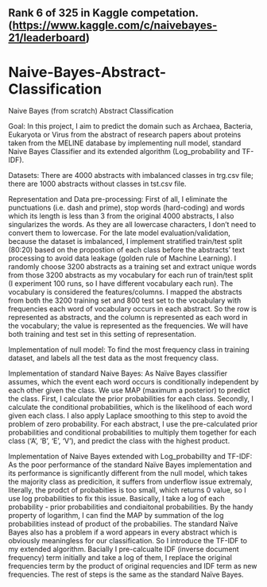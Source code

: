 ## Rank 6 of 325 in Kaggle competation. (https://www.kaggle.com/c/naivebayes-21/leaderboard)

# Naive-Bayes-Abstract-Classification
Naive Bayes (from scratch) Abstract Classification

Goal: In this project, I aim to predict the domain such as Archaea, Bacteria, Eukaryota or Virus from the abstract of research papers about proteins taken from the MELINE database by implementing null model, standard Naive Bayes Classifier and its extended algorithm (Log_probability and TF-IDF).

Datasets: There are 4000 abstracts with imbalanced classes in trg.csv file; there are 1000 abstracts without classes in tst.csv file.

Representation and Data pre-processing: First of all, I eliminate the punctuations (i.e. dash and prime), stop words (hard-coding) and words which its length is less than 3 from the original 4000 abstracts, I also singularizes the words. As they are all lowercase characters, I don’t need to convert them to lowercase. For the late model evaluation/validation, because the dataset is imbalanced, I implement stratified train/test split (80:20) based on the propostion of each class before the abstracts’ text processing to avoid data leakage (golden rule of Machine Learning). I randomly choose 3200 abstracts as a training set and extract unique words from those 3200 abstracts as my vocabulary for each run of train/test split (I experiment 100 runs, so I have different vocabulary each run). The vocabulary is considered the features/columns. I mapped the abstracts from both the 3200 training set and 800 test set to the vocabulary with frequencies each word of vocabulary occurs in each abstract. So the row is represented as abstracts, and the column is represented as each word in the vocabulary; the value is represented as the frequencies. We will have both training and test set in this setting of representation.

Implementation of null model: To find the most frequency class in training dataset, and labels all the test data as the most frequency class.

Implementation of standard Naive Bayes: As Naïve Bayes classifier assumes, which the event each word occurs is conditionally independent by each other given the class. We use MAP (maximum a posterior) to predict the class. First, I calculate the prior probabilities for each class. Secondly, I calculate the conditional probabilities, which is the likelihood of each word given each class. I also apply Laplace smoothing to this step to avoid the problem of zero probability. For each abstract, I use the pre-calculated prior probabilities and conditional probabilities to multiply them together for each class (‘A’, ‘B’, ‘E’, ‘V’), and predict the class with the highest product.

Implementation of Naive Bayes extended with Log_probabillty and TF-IDF: As the poor performance of the standard Naïve Bayes implementation and its performance is significantly different from the null model, which takes the majority class as predicition, it suffers from underflow issue extremaly, literally, the prodct of probabities is too small, which returns 0 value, so I use log probabilities to fix this issue. Basically, I take a log of each probability - prior probabilities and condiaitonal probabilities. By the handy property of logarithm, I can find the MAP by summation of the log probabilities instead of product of the probabilies. The standard Naïve Bayes also has a problem if a word appears in every abstract which is obviously meaningless for our classification. So I introduce the TF-IDF to my extended algorithm. Bacially I pre-calcualte IDF (inverse document frequency) term initially and take a log of them, I replace the original frequencies term by the product of original requencies and IDF term as new frequencies. The rest of steps is the same as the standard Naïve Bayes.
